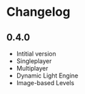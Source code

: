 # Changelog

## 0.4.0

* Intitial version
* Singleplayer
* Multiplayer
* Dynamic Light Engine
* Image-based Levels
